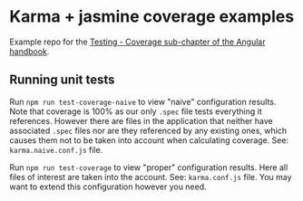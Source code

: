 # Karma + jasmine coverage examples

Example repo for the [Testing - Coverage sub-chapter of the Angular handbook](https://infinum.com/handbook/frontend/angular/angular-guidelines-and-best-practices/testing#coverage).

## Running unit tests

Run `npm run test-coverage-naive` to view "naive" configuration results. Note that coverage is 100% as our only `.spec` file tests everything it references. However there are files in the application that neither have associated `.spec` files nor are they referenced by any existing ones, which causes them not to be taken into account when calculating coverage. See: `karma.naive.conf.js` file.

Run `npm run test-coverage` to view "proper" configuration results. Here all files of interest are taken into the account. See: `karma.conf.js` file. You may want to extend this configuration however you need.
